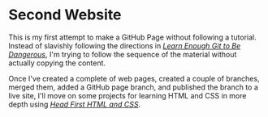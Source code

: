# Second Website

This is my first attempt to make a GitHub Page without following a tutorial.
Instead of slavishly following the directions in [*Learn Enough Git to Be
Dangerous*](http://learnenough.com/git-tutorial), I'm trying to follow the sequence of the material without actually copying the content.

Once I've created a complete of web pages, created a couple of branches, merged
them, added a GitHub page branch, and published the branch to a live site, I'll
move on some projects for learning HTML and CSS in more depth using [*Head First
HTML and
CSS*](https://www.goodreads.com/book/show/13355960-head-first-html-and-css).
